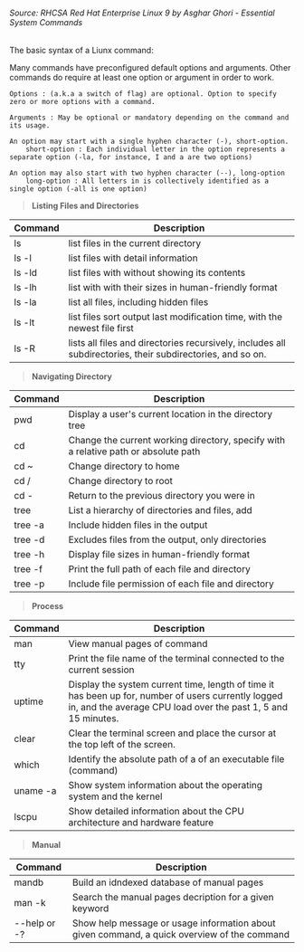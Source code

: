 ###### *Source:* RHCSA Red Hat Enterprise Linux 9 by Asghar Ghori - Essential System Commands

The basic syntax of a Liunx command: 

Many commands have preconfigured default options and arguments. Other commands do require at least one option or argument in order to work. 

    Options : (a.k.a a switch of flag) are optional. Option to specify zero or more options with a command.

    Arguments : May be optional or mandatory depending on the command and its usage. 

    An option may start with a single hyphen character (-), short-option.
        short-option : Each individual letter in the option represents a separate option (-la, for instance, I and a are two options)
    
    An option may also start with two hyphen character (--), long-option
        long-option : All letters in is collectively identified as a single option (-all is one option)

> **Listing Files and Directories**

| Command | Description |
| --- | --- |
| ls | list files in the current directory |
| ls -l | list files with detail information |
| ls -ld | list files with  without showing its contents |
| ls -lh | list with with their sizes in human-friendly format |
| ls -la | list all files, including hidden files |
| ls -lt | list files sort output last modification time, with the newest file first |
| ls -R | lists all files and directories recursively, includes all subdirectories, their subdirectories, and so on. |

> **Navigating Directory**

| Command | Description |
| --- | --- |
| pwd | Display a user's current location in the directory tree |
| cd | Change the current working directory, specify with a relative path or absolute path |
| cd ~ | Change directory to home |
| cd / | Change directory to root |
| cd - | Return to the previous directory you were in|
| tree | List a hierarchy of directories and files, add |
| tree -a | Include hidden files in the output|
| tree -d | Excludes files from the output, only directories|
| tree -h | Display file sizes in human-friendly format|
| tree -f | Print the full path of each file and directory|
| tree -p | Include file permission of each file and directory|

> **Process**

| Command | Description |
| --- | --- |
| man | View manual pages of command|
| tty | Print the file name of the terminal connected to the current session|
| uptime | Display the system current time, length of time it has been up for, number of users currently logged in, and the average CPU load over the past 1, 5 and 15 minutes.|
| clear | Clear the terminal screen and place the cursor at the top left of the screen.|
| which | Identify the absolute path of a of an executable file (command)|
| uname -a| Show system information about the operating system and the kernel|
| lscpu | Show detailed information about the CPU architecture and hardware feature|

> **Manual**

| Command | Description |
| --- | --- |
| mandb | Build an idndexed database of manual pages|
| man -k | Search the manual pages decription for a given keyword|
| --help or -? | Show help message or usage information about given command, a quick overview of the command |



